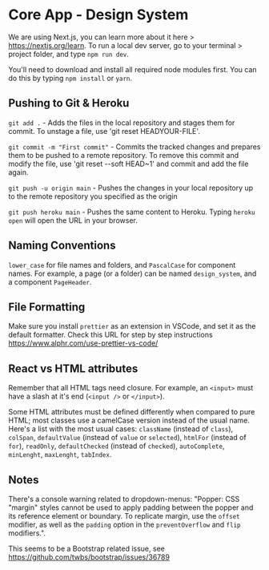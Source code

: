 # Core App - Design System

We are using Next.js, you can learn more about it here > https://nextjs.org/learn.
To run a local dev server, go to your terminal > project folder, and type `npm run dev`.

You'll need to download and install all required node modules first. You can do this by typing `npm install` or `yarn`.

## Pushing to Git & Heroku

`git add .` - Adds the files in the local repository and stages them for commit. To unstage a file, use 'git reset HEADYOUR-FILE'.

`git commit -m "First commit"` - Commits the tracked changes and prepares them to be pushed to a remote repository. To remove this commit and modify the file, use 'git reset --soft HEAD~1' and commit and add the file again.

`git push -u origin main` - Pushes the changes in your local repository up to the remote repository you specified as the origin

`git push heroku main` - Pushes the same content to Heroku. Typing `heroku open` will open the URL in your browser.

## Naming Conventions

`lower_case` for file names and folders, and `PascalCase` for component names. For example, a page (or a folder) can be named `design_system`, and a component `PageHeader`.

## File Formatting

Make sure you install `prettier` as an extension in VSCode, and set it as the default formatter. Check this URL for step by step instructions https://www.alphr.com/use-prettier-vs-code/

## React vs HTML attributes

Remember that all HTML tags need closure. For example, an `<input>` must have a slash at it's end (`<input />` or `</input>`).

Some HTML attributes must be defined differently when compared to pure HTML; most classes use a camelCase version instead of the usual name.
Here's a list with the most usual cases: `className` (instead of `class`), `colSpan`, `defaultValue` (instead of `value` or `selected`), `htmlFor` (instead of `for`), `readOnly`, `defaultChecked` (instead of `checked`), `autoComplete`, `minLenght`, `maxLenght`, `tabIndex`.

## Notes

There's a console warning related to dropdown-menus: "Popper: CSS "margin" styles cannot be used to apply padding between the popper and its reference element or boundary. To replicate margin, use the `offset` modifier, as well as the `padding` option in the `preventOverflow` and `flip` modifiers.".

This seems to be a Bootstrap related issue, see https://github.com/twbs/bootstrap/issues/36789
